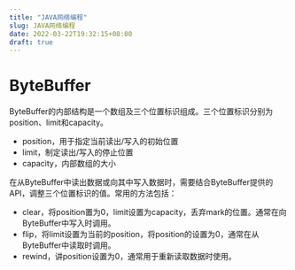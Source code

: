 ```yaml
---
title: "JAVA网络编程"
slug: JAVA网络编程
date: 2022-03-22T19:32:15+08:00
draft: true
---
```


<!--more-->

# ByteBuffer

ByteBuffer的内部结构是一个数组及三个位置标识组成。三个位置标识分别为position、limit和capacity。

- position，用于指定当前读出/写入的初始位置
- limit，制定读出/写入的停止位置
- capacity，内部数组的大小

在从ByteBuffer中读出数据或向其中写入数据时，需要结合ByteBuffer提供的API，调整三个位置标识的值。常用的方法包括：

- clear，将position置为0，limit设置为capacity，丢弃mark的位置。通常在向ByteBuffer中写入时调用。
- flip，将limit设置为当前的position，将position的设置为0，通常在从ByteBuffer中读取时调用。
- rewind，讲position设置为0，通常用于重新读取数据时使用。